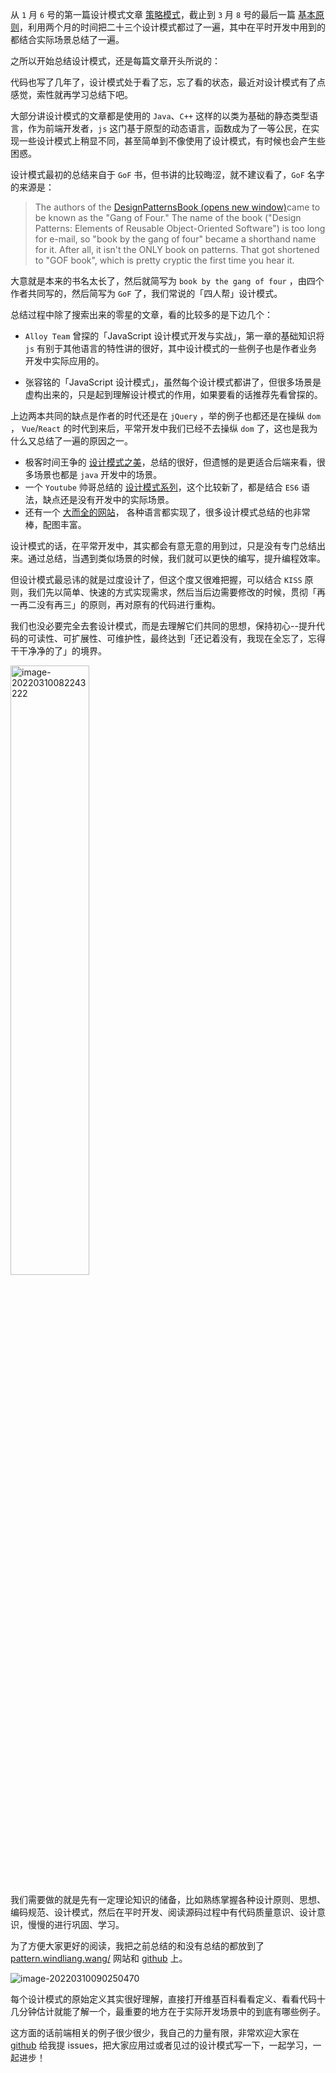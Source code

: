 从 `1` 月 `6` 号的第一篇设计模式文章 [策略模式](https://pattern.windliang.wang/posts/%E5%89%8D%E7%AB%AF%E7%9A%84%E8%AE%BE%E8%AE%A1%E6%A8%A1%E5%BC%8F%E7%B3%BB%E5%88%97-%E7%AD%96%E7%95%A5%E6%A8%A1%E5%BC%8F.html)，截止到 `3` 月 `8`  号的最后一篇 [基本原则](https://pattern.windliang.wang/posts/%E5%89%8D%E7%AB%AF%E7%9A%84%E8%AE%BE%E8%AE%A1%E6%A8%A1%E5%BC%8F%E7%B3%BB%E5%88%97-%E5%9F%BA%E6%9C%AC%E5%8E%9F%E5%88%99.html)，利用两个月的时间把二十三个设计模式都过了一遍，其中在平时开发中用到的都结合实际场景总结了一遍。

之所以开始总结设计模式，还是每篇文章开头所说的：

代码也写了几年了，设计模式处于看了忘，忘了看的状态，最近对设计模式有了点感觉，索性就再学习总结下吧。

大部分讲设计模式的文章都是使用的 `Java`、`C++` 这样的以类为基础的静态类型语言，作为前端开发者，`js` 这门基于原型的动态语言，函数成为了一等公民，在实现一些设计模式上稍显不同，甚至简单到不像使用了设计模式，有时候也会产生些困惑。

设计模式最初的总结来自于 `GoF` 书，但书讲的比较晦涩，就不建议看了，`GoF` 名字的来源是：

> The authors of the [DesignPatternsBook (opens new window)](http://wiki.c2.com/?DesignPatternsBook)came to be known as the "Gang of Four." The name of the book ("Design Patterns: Elements of Reusable Object-Oriented Software") is too long for e-mail, so "book by the gang of four" became a shorthand name for it. After all, it isn't the ONLY book on patterns. That got shortened to "GOF book", which is pretty cryptic the first time you hear it.

大意就是本来的书名太长了，然后就简写为 `book by the gang of four` ，由四个作者共同写的，然后简写为 `GoF` 了，我们常说的「四人帮」设计模式。

总结过程中除了搜索出来的零星的文章，看的比较多的是下边几个：

* `Alloy Team` 曾探的「JavaScript 设计模式开发与实战」，第一章的基础知识将 `js` 有别于其他语言的特性讲的很好，其中设计模式的一些例子也是作者业务开发中实际应用的。

* 张容铭的「JavaScript 设计模式」，虽然每个设计模式都讲了，但很多场景是虚构出来的，只是起到理解设计模式的作用，如果要看的话推荐先看曾探的。

上边两本共同的缺点是作者的时代还是在 `jQuery` ，举的例子也都还是在操纵 `dom` ， `Vue`/`React` 的时代到来后，平常开发中我们已经不去操纵 `dom` 了，这也是我为什么又总结了一遍的原因之一。

* 极客时间王争的 [设计模式之美](http://gk.link/a/11c3G)，总结的很好，但遗憾的是更适合后端来看，很多场景也都是 `java` 开发中的场景。
* 一个 `Youtube` 帅哥总结的 [设计模式系列](https://www.youtube.com/watch?v=BWprw8UHIzA&list=PLZlA0Gpn_vH_CthENcPCM0Dww6a5XYC7f&index=2)，这个比较新了，都是结合 `ES6` 语法，缺点还是没有开发中的实际场景。
* 还有一个 [大而全的网站](https://refactoringguru.cn/design-patterns)， 各种语言都实现了，很多设计模式总结的也非常棒，配图丰富。

设计模式的话，在平常开发中，其实都会有意无意的用到过，只是没有专门总结出来。通过总结，当遇到类似场景的时候，我们就可以更快的编写，提升编程效率。

但设计模式最忌讳的就是过度设计了，但这个度又很难把握，可以结合 `KISS` 原则，我们先以简单、快速的方式实现需求，然后当后边需要修改的时候，贯彻「再一再二没有再三」的原则，再对原有的代码进行重构。

我们也没必要完全去套设计模式，而是去理解它们共同的思想，保持初心--提升代码的可读性、可扩展性、可维护性，最终达到「还记着没有，我现在全忘了，忘得干干净净的了」的境界。

<img src="https://windliangblog.oss-cn-beijing.aliyuncs.com/windliangblog.oss-cn-beijing.aliyuncs.comimage-20220310082243222.png" alt="image-20220310082243222" style="width:50%;" />

我们需要做的就是先有一定理论知识的储备，比如熟练掌握各种设计原则、思想、编码规范、设计模式，然后在平时开发、阅读源码过程中有代码质量意识、设计意识，慢慢的进行巩固、学习。

为了方便大家更好的阅读，我把之前总结的和没有总结的都放到了  [pattern.windliang.wang/](https://pattern.windliang.wang/)  网站和 [github](https://github.com/wind-liang/design-pattern) 上。

![image-20220310090250470](https://windliangblog.oss-cn-beijing.aliyuncs.com/windliangblog.oss-cn-beijing.aliyuncs.comimage-20220310090250470.png)

每个设计模式的原始定义其实很好理解，直接打开维基百科看看定义、看看代码十几分钟估计就能了解一个，最重要的地方在于实际开发场景中的到底有哪些例子。

这方面的话前端相关的例子很少很少，我自己的力量有限，非常欢迎大家在  [github](https://github.com/wind-liang/design-pattern/issues) 给我提 issues，把大家应用过或者见过的设计模式写一下，一起学习，一起进步！

